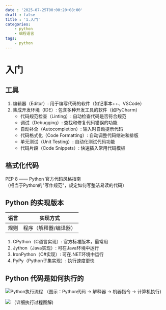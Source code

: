 ```yaml
---
date : '2025-07-25T00:00:20+08:00'
draft : false
title : '1.入门'
categories:
    - python
    - 编程语言
tags:
    - python
---
```


# 入门

## 工具

1. 编辑器（Editor）: 用于编写代码的软件（如记事本++、VSCode）
2. 集成开发环境（IDE）: 包含多种开发工具的软件（如PyCharm）
   * 代码规范检查（Linting）: 自动检查代码是否符合规范
   * 调试（Debugging）: 查找和修复代码错误的功能
   * 自动补全（Autocompletion）: 输入时自动提示代码
   * 代码格式化（Code Formatting）: 自动调整代码缩进和排版
   * 单元测试（Unit Testing）: 自动化测试代码功能
   * 代码片段（Code Snippets）: 快速插入常用代码模板

## 格式化代码

PEP 8 —— Python 官方代码风格指南  
（相当于Python的"写作规范"，规定如何写整洁易读的代码）

## Python 的实现版本

| 语言 | 实现方式              |
| ---- | --------------------- |
| 规则 | 程序（解释器/编译器） |

1. CPython（C语言实现）: 官方标准版本，最常用
2. Jython（Java实现）: 可在Java环境中运行
3. IronPython（C#实现）: 可在.NET环境中运行
4. PyPy（Python子集实现）: 执行速度更快

## Python 代码是如何执行的

![Python执行流程](https://verseblogimg.netlify.app/20250724235807949.png)
（图示：Python代码 → 解释器 → 机器指令 → 计算机执行)

![](https://verseblogimg.netlify.app/20250724235815454.png)
（详细执行过程图解)
